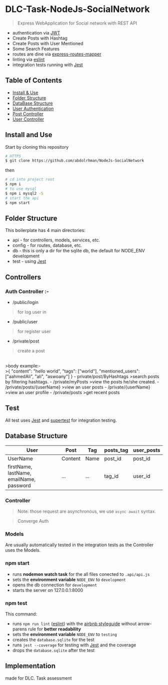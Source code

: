 #   DLC-Task-NodeJs-SocialNetwork


> Express WebApplication for Social network with REST API

- authentication via [JWT](https://jwt.io/)
- Create Posts with Hashtag
- Create Posts with User Mentioned
- Some Search Features
- routes are dine  via [express-routes-mapper](https://github.com/aichbauer/express-routes-mapper)
- linting via [eslint](https://github.com/eslint/eslint)
- integration tests running with [Jest](https://github.com/facebook/jest)

## Table of Contents

- [Install & Use](#install-and-use)
- [Folder Structure](#folder-structure)
- [DataBase Structure](#database-structure)
- [User Authentication](#user-auth)
- [Post Controller](#post-controller)
- [User Controller](#user-controller)

## Install and Use

Start by cloning this repository

```sh
# HTTPS
$ git clone https://github.com/abdolrhman/NodeJs-SocialNetwork
```

then 

```sh
# cd into project root
$ npm i
# to use mysql
$ npm i mysql2 -S
# start the api
$ npm start
```


## Folder Structure

This boilerplate has 4 main directories:

- api - for controllers, models, services, etc.
- config - for routes, database, etc.
- db - this is only a dir for the sqlite db, the default for NODE_ENV development
- test - using [Jest](https://github.com/facebook/jest)

## Controllers

### Auth Controller :-
- /public/login 
>for log user in
- /public/user 
>for register user 
- /private/post
> create a post
<br>
>body example:- 
<br>
>{
	"content": "hello world",
		"tags": ["world"],
	"mentioned_users": ["aahmedAli", "ali", "aswoany"]
}
- private/post/ByHashtags
>search posts by filtering hashtags.
- /private/myPosts
>view the posts he/she created.
- /private/posts/{userName}
>view an user posts
- /private/{userName}
>view an user profile
- /private/posts
>get recent posts





## Test

All test  uses [Jest](https://github.com/facebook/jest) and [supertest](https://github.com/visionmedia/superagent) for integration testing.


## Database Structure

User | Post | Tag | posts_tag | user_posts
------------ | ------------- | ------------- | ------------- | ------------- 
UserName | Content  | Name | post_id | post_id
firstName, lastName, emailName, password | ... | ... | tag_id | user_id

### Controller

> Note: those request are asynchronous, we use `async await` syntax.

>Converge Auth


### Models

Are usually automatically tested in the integration tests as the Controller uses the Models.


### npm start

- runs **nodemon watch task** for the all files conected to `.api/api.js`
- sets the **environment variable** `NODE_ENV` to `development`
- opens the db connection for `development`
- starts the server on 127.0.0.1:8000

### npm test

This command:

- runs `npm run lint` ([eslint](http://eslint.org/)) with the [airbnb styleguide](https://github.com/airbnb/javascript) without arrow-parens rule for **better readability**
- sets the **environment variable** `NODE_ENV` to `testing`
- creates the `database.sqlite` for the test
- runs `jest --coverage` for testing with [Jest](https://github.com/facebook/jest) and the coverage
- drops the `database.sqlite` after the test

## Implementation 
made for DLC. Task assessment
